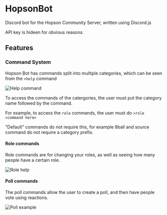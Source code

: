 # HopsonBot
Discord bot for the Hopson Community Server, written using Discord.js

API key is hideen for obvious reasons. 

## Features

### Command System

Hopson Bot has commands split into multiple categories, which can be seen from the `>help` command

![Help command](https://i.imgur.com/ut8CrO8.png)

To access the commands of the catergories, the user must put the category name followed by the command. 

For example, to access the `role` commands, the user must do `>role <command here>`

"Default" commands do not require this, for example 8ball and source command do not require a category prefix.

#### Role commands

Role commands are for changing your roles, as well as seeing how many people have a certain role.

![Role help](https://i.imgur.com/zaS44A5.png)

#### Poll commands

The poll commands allow the user to create a poll, and then have people vote using reactions.

![Poll example](blob:https://imgur.com/af187f9d-1280-4926-a023-c6c866b47817)